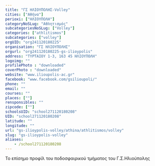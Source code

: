 ```yaml
---
title: "ΓΣ ΗΛΙΟΥΠΟΛΗΣ-Volley"
cities: ["Αθήνα"]
perioxi: ["ΗΛΙΟΥΠΟΛΗ"]
categoryNoSLug: "Αθλητισμός"
subcategoriesNoSLug: ["Volley"]
categories: ["athlitismos"]
subcategories: ["volley"]
orgUID: "org241120180225"
organisation: "ΓΣ ΗΛΙΟΥΠΟΛΗΣ"
orgurl: "org241120180225-gs-ilioypolis"
address: "ΤΥΡΤΑΙΟΥ 1-3, 163 45 ΗΛΙΟΥΠΟΛΗ"
logoimg: ""
profilePhoto : "downloaded"
coverPhoto : "downloaded"
website: "www.ilioupolis-ac.gr"
facebook: "www.facebook.com/gsilioupoli/"
phone: ""
email: ""
courses: ""
places: [""]
rensponsibles: ""
zipcode: [""]
schoolsUID: "school271120180208"
UID: "school271120180208"
latitude: ""
longitude: ""
url: "gs-ilioypolis-volley/athina/athlitismos/volley"
slug: "gs-ilioypolis-volley"
aliases:
    - /school271120180208
---
```



Το επίσημο προφίλ του ποδοσφαιρικού τμήματος του Γ.Σ.Ηλιούπολης

